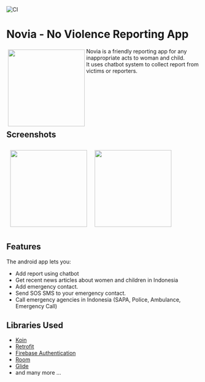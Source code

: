![CI](https://github.com/Novia-No-Violence-App-Report/app-novia/actions/workflows/file.yml/badge.svg)

# Novia - No Violence Reporting App

<img src="http://34.101.116.82/image/favicon.png" align="left"
width="200" hspace="4" vspace="4">

Novia is a friendly reporting app for any inappropriate acts to woman and child.
<br/>
It uses chatbot system to collect report from victims or reporters.

<br/><br/><br/><br/><br/><br/>
## Screenshots

[<img src="https://storage.googleapis.com/novia-files/screenshots/novia_home.png" align="left"
width="200"
    hspace="10" vspace="10">](/readme/Wallabag%20Article%20View.png)
[<img src="https://storage.googleapis.com/novia-files/screenshots/novia_chat.png" align="center"
width="200"
    hspace="10" vspace="10">](/readme/Wallabag%20Reading%20List.png)

## Features

The android app lets you:
- Add report using chatbot
- Get recent news articles about women and children in Indonesia
- Add emergency contact.
- Send SOS SMS to your emergency contact.
- Call emergency agencies in Indonesia (SAPA, Police, Ambulance, Emergency Call)

## Libraries Used

- [Koin](https://insert-koin.io)
- [Retrofit](https://square.github.io/retrofit/)
- [Firebase Authentication](https://firebase.google.com/docs/auth)
- [Room](https://developer.android.com/jetpack/androidx/releases/room?hl=id)
- [Glide](https://github.com/bumptech/glide)
- and many more ...
